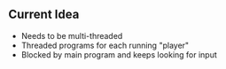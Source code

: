 ## Current Idea
* Needs to be multi-threaded
* Threaded programs for each running "player"
* Blocked by main program and keeps looking for input 